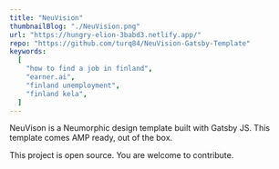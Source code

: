 ```yaml
---
title: "NeuVision"
thumbnailBlog: "./NeuVision.png"
url: "https://hungry-elion-3babd3.netlify.app/"
repo: "https://github.com/turq84/NeuVision-Gatsby-Template"
keywords:
  [
    "how to find a job in finland",
    "earner.ai",
    "finland unemployment",
    "finland kela",
  ]
---
```


NeuVison is a Neumorphic design template built with Gatsby JS. This template comes AMP ready, out of the box.

This project is open source. You are welcome to contribute.
